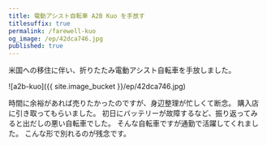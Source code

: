 ```yaml
---
title: 電動アシスト自転車 A2B Kuo を手放す
titlesuffix: true
permalink: /farewell-kuo
og_image: /ep/42dca746.jpg
published: true
---
```


米国への移住に伴い、折りたたみ電動アシスト自転車を手放しました。

![a2b-kuo]({{ site.image_bucket }}/ep/42dca746.jpg)

時間に余裕があれば売りたかったのですが、身辺整理が忙しくて断念。
購入店に引き取ってもらいました。
初日にバッテリーが故障するなど、振り返ってみると出だしの悪い自転車でした。
そんな自転車ですが通勤で活躍してくれました。
こんな形で別れるのが残念です。
